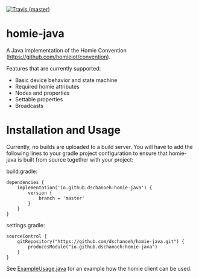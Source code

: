 
[![Travis (master)](https://travis-ci.com/dschanoeh/homie-java.svg?branch=master)](https://travis-ci.com/dschanoeh/homie-java)


# homie-java

A Java implementation of the Homie Convention (https://github.com/homieiot/convention).

Features that are currently supported:
* Basic device behavior and state machine
* Required homie attributes
* Nodes and properties
* Settable properties
* Broadcasts

Installation and Usage
====

Currently, no builds are uploaded to a build server. You will have to add the following lines to your gradle
project configuration to ensure that homie-java is built from source together with your project:

build.gradle:
```
dependencies {
    implementation('io.github.dschanoeh:homie-java') {
        version {
            branch = 'master'
        }
    }
}
```

settings.gradle:
```
sourceControl {
    gitRepository("https://github.com/dschanoeh/homie-java.git") {
        producesModule("io.github.dschanoeh:homie-java")
    }
}
```


See [ExampleUsage.java](https://github.com/dschanoeh/homie-java/blob/master/src/test/java/io/github/dschanoeh/homie_java/ExampleUsage.java)
for an example how the homie client can be used.

